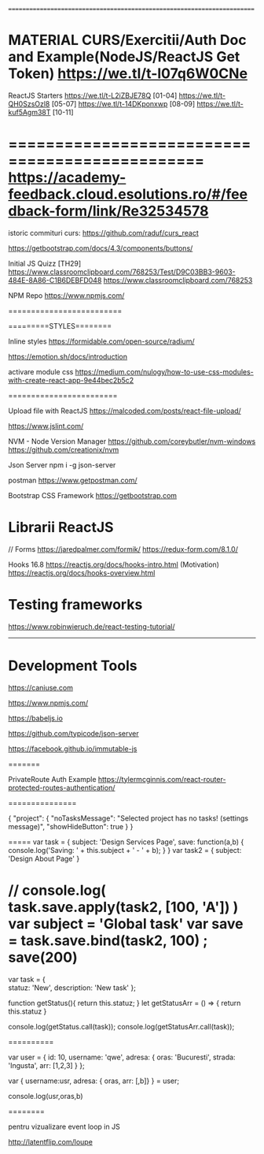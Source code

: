     ======================================================================
MATERIAL CURS/Exercitii/Auth Doc and Example(NodeJS/ReactJS Get Token)
https://we.tl/t-l07q6W0CNe 
======================================================================

ReactJS Starters
https://we.tl/t-L2iZBJE78Q  [01-04]
https://we.tl/t-QH0SzsOzl8  [05-07]
https://we.tl/t-14DKponxwp  [08-09]
https://we.tl/t-kuf5Agm38T  [10-11]

===============================================
https://academy-feedback.cloud.esolutions.ro/#/feedback-form/link/Re32534578
===============================================


istoric commituri curs: https://github.com/raduf/curs_react

https://getbootstrap.com/docs/4.3/components/buttons/


Initial JS Quizz [TH29]
https://www.classroomclipboard.com/768253/Test/D9C03BB3-9603-484E-8A86-C1B6DEBFD048
https://www.classroomclipboard.com/768253

NPM Repo
https://www.npmjs.com/



=========================

=========STYLES========

Inline styles
https://formidable.com/open-source/radium/

https://emotion.sh/docs/introduction

activare module css
https://medium.com/nulogy/how-to-use-css-modules-with-create-react-app-9e44bec2b5c2

========================

Upload file with ReactJS
https://malcoded.com/posts/react-file-upload/

https://www.jslint.com/

NVM - Node Version Manager
https://github.com/coreybutler/nvm-windows
https://github.com/creationix/nvm

Json Server
npm i -g json-server

postman
https://www.getpostman.com/

Bootstrap CSS Framework
https://getbootstrap.com

Librarii ReactJS
================

// Forms
https://jaredpalmer.com/formik/
https://redux-form.com/8.1.0/


Hooks  16.8
https://reactjs.org/docs/hooks-intro.html   (Motivation)
https://reactjs.org/docs/hooks-overview.html 

Testing frameworks
==================
https://www.robinwieruch.de/react-testing-tutorial/


-----------------------------


Development Tools
=================

https://caniuse.com

https://www.npmjs.com/

https://babeljs.io 

https://github.com/typicode/json-server 

https://facebook.github.io/immutable-js

=======


PrivateRoute Auth Example
https://tylermcginnis.com/react-router-protected-routes-authentication/


===============

{
    "project": {
        "noTasksMessage": "Selected project has no tasks! (settings message)",
        "showHideButton": true
    }
}




=====
var task = {
    subject: 'Design Services Page',
    save: function(a,b) {
        console.log('Saving: ' + this.subject + ' - ' + b); 
    }
}
var task2 = {
  subject: 'Design About Page'
}

// console.log( task.save.apply(task2, [100, 'A']) )
var subject = 'Global task'
var save = task.save.bind(task2, 100)  ;
save(200)
====

var task = {    
    statuz: 'New',
    description: 'New task' 
};

function getStatus(){
    return this.statuz;
}
let getStatusArr = () => {
  return this.statuz
}

console.log(getStatus.call(task));
console.log(getStatusArr.call(task));

==========

var user = { 
  id: 10, 
  username: 'qwe',
  adresa: { 
      oras: 'Bucuresti',
      strada: 'Ingusta',
      arr: [1,2,3]
  }
};

var { username:usr, adresa: { oras, arr: [,b]} } = user;

console.log(usr,oras,b)

========

pentru vizualizare event loop in JS

http://latentflip.com/loupe


           